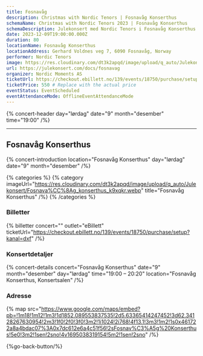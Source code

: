 ```yaml
---
title: Fosnavåg
description: Christmas with Nordic Tenors | Fosnavåg Konserthus
schemaName: Christmas with Nordic Tenors 2023 | Fosnavåg Konserthus
schemaDescription: Julekonsert med Nordic Tenors i Fosnavåg Konserthus
date: 2023-12-09T19:00:00.000Z
duration: 80
locationName: Fosnavåg Konserthus
locationAddress: Gerhard Voldnes veg 7, 6090 Fosnavåg, Norway
performer: Nordic Tenors
image: https://res.cloudinary.com/dt3k2apqd/image/upload/q_auto/Julekonsert/schema_-_fosnava%CC%8Ag_konserthus_j75min.webp
url: https://julekonsert.com/docs/fosnavag
organizer: Nordic Moments AS
ticketUrl: https://checkout.ebillett.no/139/events/18750/purchase/setup?kanal=dxf
ticketPrice: 550 # Replace with the actual price
eventStatus: EventScheduled
eventAttendanceMode: OfflineEventAttendanceMode
---
```


{% concert-header day="lørdag" date="9" month="desember" time="19:00" /%}

---

## Fosnavåg Konserthus

{% concert-introduction location="Fosnavåg Konserthus" day="lørdag" date="9" month="desember" /%}

{% categories %}
{% category imageUrl="https://res.cloudinary.com/dt3k2apqd/image/upload/q_auto/Julekonsert/Fosnava%CC%8Ag_konserthus_k9xqkr.webp" title="Fosnavåg Konserthus" /%}
{% /categories %}

### Billetter

{% billetter concert="" outlet="eBillett" ticketUrl="https://checkout.ebillett.no/139/events/18750/purchase/setup?kanal=dxf" /%}

### Konsertdetaljer

{% concert-details concert="Fosnavåg Konserthus" date="9" month="desember" day="lørdag" time="19:00 – 20:20" location="Fosnavåg Konserthus, Konsertsalen" /%}

### Adresse

{% map src="https://www.google.com/maps/embed?pb=!1m18!1m12!1m3!1d1852.089553837535!2d5.63365414247452!3d62.34128267630954!2m3!1f0!2f0!3f0!3m2!1i1024!2i768!4f13.1!3m3!1m2!1s0x461722a8a4bdac07%3A0x7dc612e6a4c51f56!2sFosnav%C3%A5g%20Konserthus!5e0!3m2!1sen!2sno!4v1695038319154!5m2!1sen!2sno" /%}

{%go-back-button/%}
